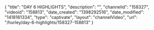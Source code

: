 {
    "title": "DAY 6 HIGHLIGHTS",
    "description": "",
    "channelid": "158327",
    "videoid": "158813",
    "date_created": "1398292516",
    "date_modified": "1418181334",
    "type": "captivate",
    "layout": "channelVideo",
    "url": "\/hurley\/day-6-highlights\/158327-158813"
}